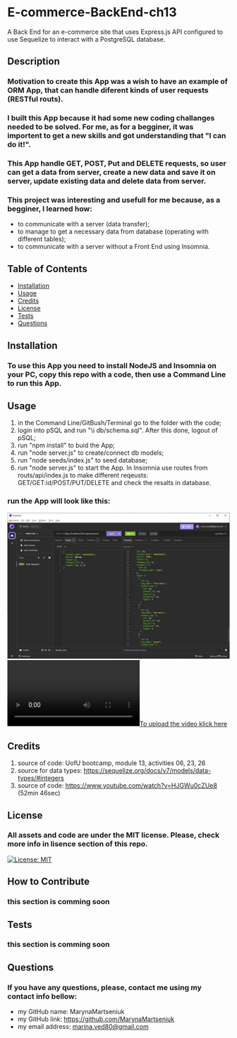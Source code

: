# E-commerce-BackEnd-ch13
A Back End for an e-commerce site that uses Express.js API configured to use Sequelize to interact with a PostgreSQL database.

## Description
### Motivation to create this App was a wish to have an example of ORM App, that can handle diferent kinds of user requests (RESTful routs).
### I built this App because it had some new coding challanges needed to be solved. For me, as for a begginer, it was importent to get a new skills and got understanding that "I can do it!".
### This App handle GET, POST, Put and DELETE requests, so user can get a data from server, create a new data and save it on server, update existing data and delete data from server.
### This project was interesting and usefull for me because, as a begginer, I learned how:
- to communicate with a server (data transfer); 
- to manage to get a necessary data from database (operating with different tables); 
- to communicate with a server without a Front End using Insomnia.

## Table of Contents

- [Installation](#installation)
- [Usage](#usage)
- [Credits](#credits)
- [License](#license)
- [Tests](#tests)
- [Questions](#questions)

## Installation
### To use this App you need to install NodeJS and Insomnia on your PC, copy this repo with a code, then use a Command Line to run this App. 

## Usage
1. in the Command Line/GitBush/Terminal go to the folder with the code;
2. login into pSQL and run "\i db/schema.sql". After this done, logout of pSQL;
3. run "npm install" to buid the App;
4. run "node server.js" to create/connect db models;
5. run "node seeds/index.js" to seed database;
6. run "node server.js" to start the App. In Insomnia use routes from routs/api/index.js to make different reqeusts: GET/GET:id/POST/PUT/DELETE and check the resalts in database.

### run the App will look like this:
![run the App will look like this:](https://github.com/MarynaMartseniuk/E-commerce-BackEnd-ch13/blob/main/assets/image/post%20product.jpg)
[![To upload the video klick here](https://github.com/MarynaMartseniuk/E-commerce-BackEnd-ch13/blob/main/assets/video/challenge13.mp4)](https://github.com/MarynaMartseniuk/E-commerce-BackEnd-ch13/blob/main/assets/video/challenge13.mp4)



## Credits
1. source of code: UofU bootcamp, module 13, activities 06, 23, 26
2. source for data types: https://sequelize.org/docs/v7/models/data-types/#integers
3. source of code: https://www.youtube.com/watch?v=HJGWu0cZUe8 (52min 46sec)

## License
### All assets and code are under the MIT license. Please, check more info in lisence section of this repo.
[![License: MIT](https://img.shields.io/badge/License-MIT-yellow.svg)](https://opensource.org/licenses/MIT)

## How to Contribute
### this section is comming soon

## Tests
### this section is comming soon

## Questions
### If you have any questions, please, contact me using my contact info bellow:
- my GitHub name: MarynaMartseniuk
- my GitHub link: https://github.com/MarynaMartseniuk
- my email address: marina.ved80@gmail.com
